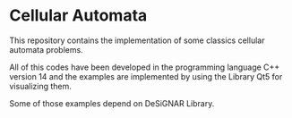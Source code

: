 # Cellular Automata

This repository contains the implementation of some classics cellular automata
problems.

All of this codes have been developed in the programming language C++
version 14 and the examples are implemented by using the Library Qt5 for
visualizing them.

Some of those examples depend on DeSiGNAR Library.
